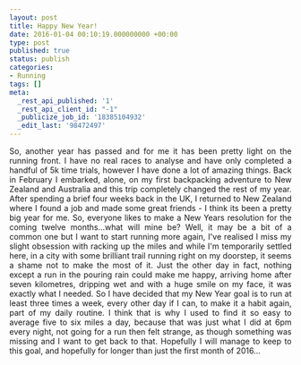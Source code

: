 ```yaml
---
layout: post
title: Happy New Year!
date: 2016-01-04 00:10:19.000000000 +00:00
type: post
published: true
status: publish
categories:
- Running
tags: []
meta:
  _rest_api_published: '1'
  _rest_api_client_id: "-1"
  _publicize_job_id: '18385104932'
  _edit_last: '98472497'
---
```

<p class="western" align="JUSTIFY">So, another year has passed and for me it has been pretty light on the running front. I have no real races to analyse and have only completed a handful of 5k time trials, however I have done a lot of amazing things. Back in February I embarked, alone, on my first backpacking adventure to New Zealand and Australia and this trip completely changed the rest of my year. After spending a brief four weeks back in the UK, I returned to New Zealand where I found a job and made some great friends - I think its been a pretty big year for me. So, everyone likes to make a New Years resolution for the coming twelve months...what will mine be? Well, it may be a bit of a common one but I want to start running more again, I've realised I miss my slight obsession with racking up the miles and while I'm temporarily settled here, in a city with some brilliant trail running right on my doorstep, it seems a shame not to make the most of it. Just the other day in fact, nothing except a run in the pouring rain could make me happy, arriving home after seven kilometres, dripping wet and with a huge smile on my face, it was exactly what I needed. So I have decided that my New Year goal is to run at least three times a week, every other day if I can, to make it a habit again, part of my daily routine. I think that is why I used to find it so easy to average five to six miles a day, because that was just what I did at 6pm every night, not going for a run then felt strange, as though something was missing and I want to get back to that. Hopefully I will manage to keep to this goal, and hopefully for longer than just the first month of 2016...</p>
